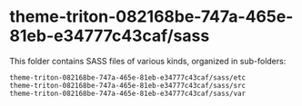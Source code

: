 # theme-triton-082168be-747a-465e-81eb-e34777c43caf/sass

This folder contains SASS files of various kinds, organized in sub-folders:

    theme-triton-082168be-747a-465e-81eb-e34777c43caf/sass/etc
    theme-triton-082168be-747a-465e-81eb-e34777c43caf/sass/src
    theme-triton-082168be-747a-465e-81eb-e34777c43caf/sass/var
